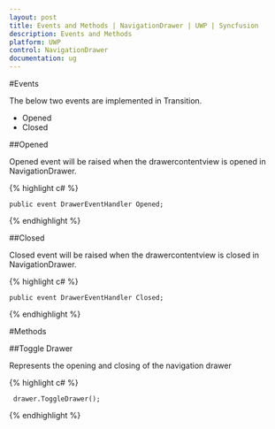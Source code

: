 ```yaml
---
layout: post
title: Events and Methods | NavigationDrawer | UWP | Syncfusion
description: Events and Methods 
platform: UWP
control: NavigationDrawer
documentation: ug
---
```


#Events

The below two events are implemented in Transition.

* Opened
* Closed

##Opened

Opened event will be raised when the drawercontentview is opened in NavigationDrawer.


  {% highlight c# %}

    public event DrawerEventHandler Opened;
        
   {% endhighlight %}

##Closed

Closed event will be raised when the drawercontentview is closed in NavigationDrawer.



{% highlight c# %}

    public event DrawerEventHandler Closed;
	
{% endhighlight %}

#Methods

##Toggle Drawer

Represents the opening and closing of the navigation drawer


{% highlight c# %}

     drawer.ToggleDrawer();
	
{% endhighlight %}
